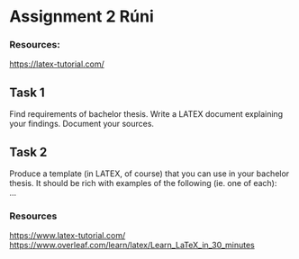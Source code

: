 # Assignment 2 Rúni

### Resources:  
https://latex-tutorial.com/

## Task 1
Find requirements of bachelor thesis. Write a LATEX document explaining your
findings. Document your sources.

## Task 2
Produce a template (in LATEX, of course) that you can use in your bachelor
thesis. It should be rich with examples of the following (ie. one of each):  
...  
### Resources
https://www.latex-tutorial.com/  
https://www.overleaf.com/learn/latex/Learn_LaTeX_in_30_minutes  
